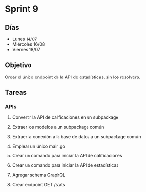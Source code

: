 # Sprint 9

## Días

- Lunes 14/07
- Miércoles 16/08
- Viernes 18/07

## Objetivo

Crear el único endpoint de la API de estadísticas, sin los resolvers.

## Tareas

### APIs

1. Convertir la API de calificaciones en un subpackage

2. Extraer los modelos a un subpackage común

3. Extraer la conexión a la base de datos a un subpackage común

4. Emplear un único main.go

5. Crear un comando para iniciar la API de calificaciones

6. Crear un comando para iniciar la API de estadísticas

7. Agregar schema GraphQL

8. Crear endpoint GET /stats